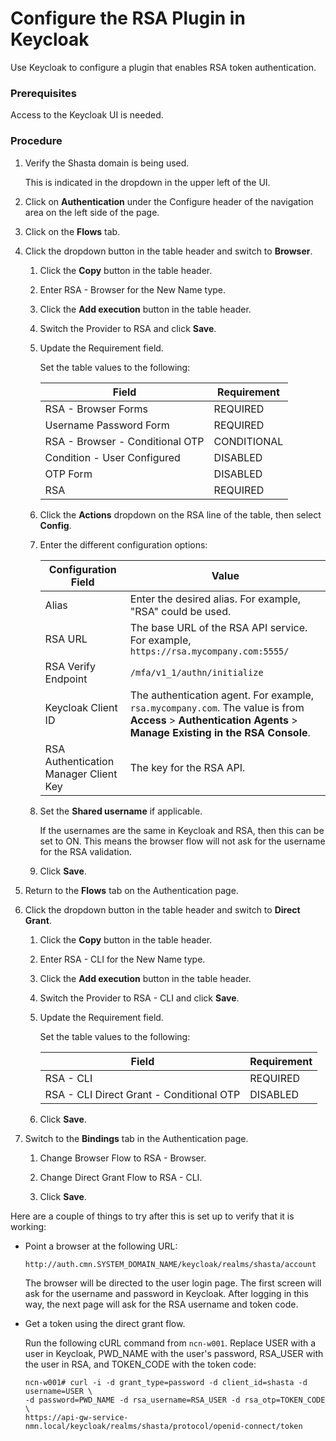 # Configure the RSA Plugin in Keycloak

Use Keycloak to configure a plugin that enables RSA token authentication.

### Prerequisites

Access to the Keycloak UI is needed.

### Procedure

1.  Verify the Shasta domain is being used.

    This is indicated in the dropdown in the upper left of the UI.

2.  Click on **Authentication** under the Configure header of the navigation area on the left side of the page.

3.  Click on the **Flows** tab.

4.  Click the dropdown button in the table header and switch to **Browser**.

    1.  Click the **Copy** button in the table header.

    2.  Enter RSA - Browser for the New Name type.

    3.  Click the **Add execution** button in the table header.

    4.  Switch the Provider to RSA and click **Save**.

    5.  Update the Requirement field.

        Set the table values to the following:

        |Field|Requirement|
        |-----|-----------|
        |RSA - Browser Forms|REQUIRED|
        |Username Password Form|REQUIRED|
        |RSA - Browser - Conditional OTP|CONDITIONAL|
        |Condition - User Configured|DISABLED|
        |OTP Form|DISABLED|
        |RSA|REQUIRED|

    6.  Click the **Actions** dropdown on the RSA line of the table, then select **Config**.

    7.  Enter the different configuration options:

        | Configuration Field                   | Value                                                        |
        | ------------------------------------- | ------------------------------------------------------------ |
        | Alias                                 | Enter the desired alias. For example, "RSA" could be used.   |
        | RSA URL                               | The base URL of the RSA API service. For example, `https://rsa.mycompany.com:5555/` |
        | RSA Verify Endpoint                   | `/mfa/v1_1/authn/initialize`                                 |
        | Keycloak Client ID                    | The authentication agent. For example, `rsa.mycompany.com`. The value is from **Access** \> **Authentication Agents** \> **Manage Existing in the RSA Console**. |
        | RSA Authentication Manager Client Key | The key for the RSA API.                                     |

    8. Set the **Shared username** if applicable.

       If the usernames are the same in Keycloak and RSA, then this can be set to ON. This means the browser flow will not ask for the username for the RSA validation.

    9. Click **Save**.

5.  Return to the **Flows** tab on the Authentication page.

6.  Click the dropdown button in the table header and switch to **Direct Grant**.

    1.  Click the **Copy** button in the table header.

    2.  Enter RSA - CLI for the New Name type.

    3.  Click the **Add execution** button in the table header.

    4.  Switch the Provider to RSA - CLI and click **Save**.

    5.  Update the Requirement field.

        Set the table values to the following:

        |Field|Requirement|
        |-----|-----------|
        |RSA - CLI|REQUIRED|
        |RSA - CLI Direct Grant - Conditional OTP|DISABLED|

    6.  Click **Save**.

7.  Switch to the **Bindings** tab in the Authentication page.

    1.  Change Browser Flow to RSA - Browser.

    2.  Change Direct Grant Flow to RSA - CLI.

    3.  Click **Save**.

Here are a couple of things to try after this is set up to verify that it is working:

-   Point a browser at the following URL:

    ```screen
    http://auth.cmn.SYSTEM_DOMAIN_NAME/keycloak/realms/shasta/account
    ```

    The browser will be directed to the user login page. The first screen will ask for the username and password in Keycloak. After logging in this way, the next page will ask for the RSA username and token code.

-   Get a token using the direct grant flow.

    Run the following cURL command from `ncn-w001`. Replace USER with a user in Keycloak, PWD\_NAME with the user's password, RSA\_USER with the user in RSA, and TOKEN\_CODE with the token code:

    ```screen
    ncn-w001# curl -i -d grant_type=password -d client_id=shasta -d username=USER \
    -d password=PWD_NAME -d rsa_username=RSA_USER -d rsa_otp=TOKEN_CODE \
    https://api-gw-service-nmn.local/keycloak/realms/shasta/protocol/openid-connect/token
    ```

